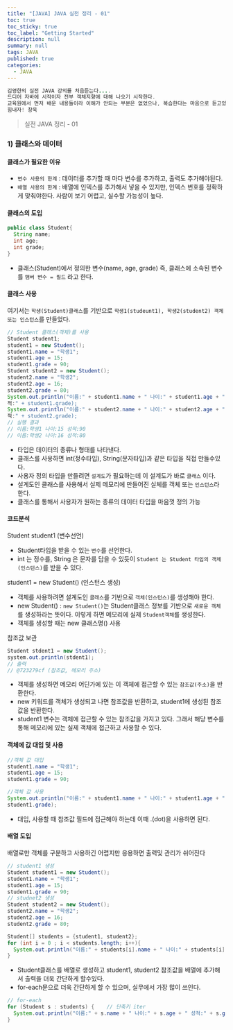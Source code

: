 ```yaml
---
title: "[JAVA] JAVA 실전 정리 - 01"
toc: true
toc_sticky: true
toc_label: "Getting Started"
description: null
summary: null
tags: JAVA
published: true
categories:
  - JAVA
---
```


```java
김영한의 실전 JAVA 강의를 처음듣는다....
드디어 자바에 시작이자 전부 객체지향에 대해 나오기 시작한다.
교육원에서 먼저 배운 내용들이라 이해가 안되는 부분은 없었으나, 복습한다는 마음으로 듣고있다.
힘내자! 창욱
```

> 실전  JAVA 정리 - 01

### 1) 클래스와 데이터
#### 클래스가 필요한 이유
- `변수 사용의 한계` : 데이터를 추가할 때 마다 변수를 추가하고, 출력도 추가해야된다.
- `배열 사용의 한계` : 배열에 인덱스를 추가해서 넣을 수 있지만, 인덱스 번호를 정확하게 맞춰야한다. 사람이 보기 어렵고, 실수할 가능성이 높다.

#### 클래스의 도입
```java
public class Student{
  String name;
  int age;
  int grade;
}
```
- 클래스(Student)에서 정의한 변수(name, age, grade) 즉, 클래스에 소속된 변수를 `맴버 변수 = 필드` 라고 한다.
#### 클래스 사용

여기서는 `학생(Student)클래스`를 기반으로 `학생1(studeunt1), 학생2(student2) 객체 또는 인스턴스`를 만들었다.

```java
// Student 클래스(객체)를 사용
Student student1;
student1 = new Student();
student1.name = "학생1";
student1.age = 15;
student1.grade = 90;
Student student2 = new Student();
student2.name = "학생2";
student2.age = 16;
student2.grade = 80;
System.out.println("이름:" + student1.name + " 나이:" + student1.age + " 성
적:" + student1.grade);
System.out.println("이름:" + student2.name + " 나이:" + student2.age + " 성
적:" + student2.grade);
// 실행 결과
// 이름:학생1 나이:15 성적:90
// 이름:학생2 나이:16 성적:80
```

- 타입은 데이터의 종류나 형태를 나타낸다.
- 클래스를 사용하면 int(정수타입), String(문자타입)과 같은 타입을 직접 만들수있다.
- 사용자 정의 타입을 만들려면 `설계도`가 필요하는데 이 설계도가 바로 `클래스` 이다.
- 설계도인 클래스를 사용해서 실제 메모리에 만들어진 실체를 객체 또는 `인스턴스`라 한다.
- 클래스를 통해서 사용자가 원하는 종류의 데이터 타입을 마음껏 정의 가능
#### 코드분석
Student student1 (변수선언)
- Student타입을 받을 수 있는 `변수`를 선언한다.
- int 는 정수를, String 은 문자를 담을 수 있듯이 `Student 는 Student 타입의 객체(인스턴스)`를 받을 수 있다.<br/>

student1 = new Student() (인스턴스 생성)
- 객체를 사용하려면 설계도인 `클래스`를 기반으로 `객체(인스턴스)`를 생성해야 한다.
- new Student() :  `new Student()`는 Student클래스 정보를 기반으로 `새로운 객체`를 생성하라는 뜻이다. 이렇게 하면 메모리에 실제 `Student객체`를 생성한다.
- 객체를 생성할 때는 new 클래스명() 사용

참조값 보관
```java
Student stdent1 = new Student();
system.out.println(stdent1);
// 출력
// @723279cf (참조값, 메모리 주소)
```
- 객체를 생성하면 메모리 어딘가에 있는 이 객체에 접근할 수 있는 `참조값(주소)`을 반환한다.
-  new 키워드를 객체가 생성되고 나면 참조값을 반환하고, 
student1에 생성된 참조값을 반환한다.
-  student1 변수는  객체에 접근할 수 있는 참조값을 가지고 있다. 그래서 해당 변수를 통해 메모리에 있는 실제 객체에 접근하고 사용할 수 있다.

#### 객체에 값 대입 및 사용
```java
//객체 값 대입
student1.name = "학생1";
student1.age = 15;
student1.grade = 90;

//객체 값 사용
System.out.println("이름:" + student1.name + " 나이:" + student1.age + " 성적:" +
student1.grade);
```
- 대입, 사용할 때 참조값 필드에 접근해야 하는데 이때 .(dot)을 사용하면 된다.

#### 배열 도입
배열로만 객체를 구분하고 사용하긴 어렵지만 응용하면 출력및 관리가 쉬어진다
```java
// student1 생성
Student student1 = new Student();
student1.name = "학생1";
student1.age = 15;
student1.grade = 90;
// studnet2 생성
Student student2 = new Student();
student2.name = "학생2";
student2.age = 16;
student2.grade = 80;

Student[] students = {student1, student2};
for (int i = 0 ; i < students.length; i++){
  System.out.println("이름:" + students[i].name + " 나이:" + students[i].age + " 성적:" + students[i].grade);
}
```
- Student클래스를 배열로 생성하고 student1, student2 참조값을 배열에 추가해서 출력을 더욱 간단하게 할수있다.
- for-each문으로 더욱 간단하게 할 수 있으며, 실무에서 가장 많이 쓰인다.
```java
// for-each
for (Student s : students) {    // 단축키 iter
  System.out.println("이름:" + s.name + " 나이:" + s.age + " 성적:" + s.grade);
}
```







